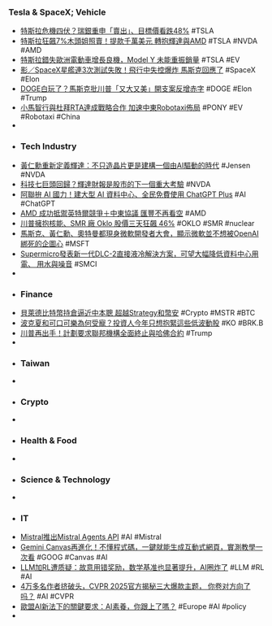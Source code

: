 ### Tesla & SpaceX; Vehicle
- [特斯拉危機四伏？瑞銀重申「賣出」、目標價看跌48%](https://search.app/fBk3X) #TSLA
- [特斯拉狂飆7%木頭姐照賣！提款千萬美元 轉抱輝達與AMD](https://search.app/HckoM) #TSLA #NVDA #AMD
- [特斯拉錯失歐洲電動車增長良機，Model Y 未能重振銷量](https://search.app/6nmN9) #TSLA #EV
- [影／SpaceX星艦連3次測試失敗！飛行中失控爆炸 馬斯克回應了](https://udn.com/news/story/6809/8769207) #SpaceX #Elon
- [DOGE白玩了？馬斯克批川普「又大又美」開支案反增赤字](https://tw.news.yahoo.com/doge白玩了-馬斯克批川普-又大又美-開支案反增赤字-031822515.html) #DOGE #Elon #Trump
- [小馬智行與杜拜RTA達成戰略合作 加速中東Robotaxi佈局](https://search.app/JmHdJ) #PONY #EV #Robotaxi #China
-
- ### Tech Industry
- [黃仁勳重新定義輝達：不只造晶片更是建構一個由AI驅動的時代](https://search.app/w1oKy) #Jensen #NVDA
- [科技七巨頭回歸？輝達財報是股市的下一個重大考驗](https://search.app/pVxX9) #NVDA
- [阿聯拚 AI 國力！建大型 AI 資料中心、全民免費使用 ChatGPT Plus](https://technews.tw/2025/05/28/uae-becomes-first-country-to-offer-chatgpt-plus-for-free-to-all-residents/) #AI #ChatGPT
- [AMD 成功抵禦英特爾競爭＋中東協議 匯豐不再看空](https://search.app/g4fKB) #AMD
- [川普擁抱核能、SMR 廠 Oklo 股價三天狂飆 46%](https://search.app/fzkWG) #OKLO #SMR #nuclear
- [馬斯克、黃仁勳、奧特曼都現身微軟開發者大會，顯示微軟並不想被OpenAI 綁死的企圖心](https://search.app/UxG74) #MSFT
- [Supermicro發表新一代DLC-2直接液冷解決方案，可望大幅降低資料中心用電、 用水與噪音](https://search.app/FU7uC) #SMCI
-
- ### Finance
- [貝萊德比特幣持倉逼近中本聰 超越Strategy和幣安](https://search.app/khPex) #Crypto #MSTR #BTC
- [波克夏和可口可樂為何受寵？投資人今年只想抱緊這些低波動股](https://search.app/GWmfg) #KO #BRK.B
- [川普再出手！計劃要求聯邦機構全面終止與哈佛合約](https://search.app/NHt9X) #Trump
-
- ### Taiwan
-
- ### Crypto
-
- ### Health & Food
-
- ### Science & Technology
-
- ### IT
- [Mistral推出Mistral Agents API](https://search.app/G3eRt) #AI #Mistral
- [Gemini Canvas再進化！不懂程式碼，一鍵就能生成互動式網頁，實測教學一次看](https://search.app/Yutfx) #GOOG #Canvas #AI
- [LLM加RL遭质疑：故意用错奖励，数学基准也显著提升，AI圈炸了](https://www.jiqizhixin.com/articles/2025-05-28-9) #LLM #RL #AI
- [4万多名作者挤破头，CVPR 2025官方揭秘三大爆款主题， 你卷对方向了吗？](https://www.jiqizhixin.com/articles/2025-05-28-2) #AI #CVPR
- [歐盟AI新法下的關鍵要求：AI素養，你跟上了嗎？](https://www.gvm.com.tw/article/121644) #Europe #AI #policy
-